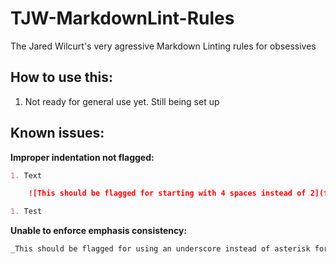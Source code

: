 # TJW-MarkdownLint-Rules

The Jared Wilcurt's very agressive Markdown Linting rules for obsessives

## How to use this:

1. Not ready for general use yet. Still being set up

## Known issues:

**Improper indentation not flagged:**

```md
1. Text

    ![This should be flagged for starting with 4 spaces instead of 2](file.png)

1. Test
```

**Unable to enforce emphasis consistency:**

```md
_This should be flagged for using an underscore instead of asterisk for emphasis_
```
